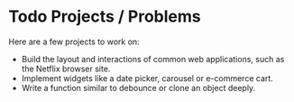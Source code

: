 # Todo Projects / Problems
Here are a few projects to work on:
* Build the layout and interactions of common web applications, such as the Netflix browser site.
* Implement widgets like a date picker, carousel or e-commerce cart.
* Write a function similar to debounce or clone an object deeply.
